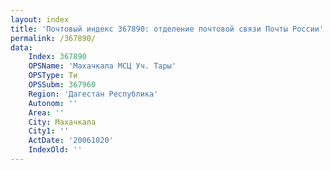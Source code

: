 ```yaml
---
layout: index
title: 'Почтовый индекс 367890: отделение почтовой связи Почты России'
permalink: /367890/
data:
    Index: 367890
    OPSName: 'Махачкала МСЦ Уч. Тары'
    OPSType: Ти
    OPSSubm: 367960
    Region: 'Дагестан Республика'
    Autonom: ''
    Area: ''
    City: Махачкала
    City1: ''
    ActDate: '20061020'
    IndexOld: ''
---
```

